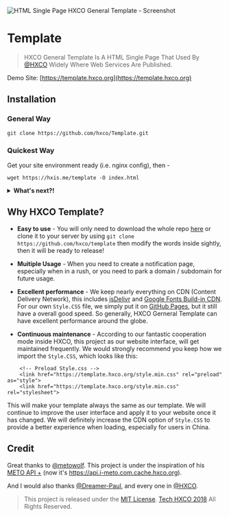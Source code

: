 ![HTML Single Page HXCO General Template - Screenshot](https://upload.cc/i1/2018/10/22/yX50bQ.png "HXCO General Template")


# Template
> HXCO General Template Is A HTML Single Page That Used By [@HXCO](https://github.com/hxco) Widely Where Web Services Are Published.

Demo Site: [https://template.hxco.org](https://template.hxco.org)

## Installation

### General Way

```
git clone https://github.com/hxco/Template.git
```

### Quickest Way

Get your site environment ready (i.e. nginx config), then -
```
wget https://hxis.me/template -O index.html
```
<details><summary><strong>What's next?!</strong></summary>
<p>

```bash
C:\Users\imhx>wget https://hxis.me/template -O index.html
--2019-01-05 15:31:59--  https://hxis.me/template
Resolving hxis.me (hxis.me)... 104.24.127.157, 104.24.126.157
Connecting to hxis.me (hxis.me)|104.24.127.157|:443... connected.
HTTP request sent, awaiting response... 301 Moved Permanently
Location: https://raw.githubusercontent.com/hxco/Template/master/index.html [following]
--2019-01-05 15:32:00--  https://raw.githubusercontent.com/hxco/Template/master/index.html
Resolving raw.githubusercontent.com (raw.githubusercontent.com)... 151.101.108.133
Connecting to raw.githubusercontent.com (raw.githubusercontent.com)|151.101.108.133|:443... connected.
HTTP request sent, awaiting response... 200 OK
Length: 2536 (2.5K) [text/plain]
Saving to: 'index.html'

index.html                       100%[========================================================>]   2.48K  --.-KB/s    in 0.006s

2019-01-05 15:32:01 (407 KB/s) - 'index.html' saved [2536/2536]
```
</p>
</details>


## Why HXCO Template?
 - **Easy to use** - You will only need to download the whole repo [here](https://github.com/hxco/Template/archive/master.zip) or clone it to your server by using `git clone https://github.com/hxco/template` then modify the words inside sightly, then it will be ready to release!

- **Muitiple Usage** - When you need to create a notification page, especially when in a rush, or you need to park a domain / subdomain for future usage.

- **Excellent performance** - We keep nearly everything on CDN (Content Delivery Network), this includes [jsDelivr](https://jsdelivr.com) and [Google Fonts Build-in CDN](https://font.google.com). For our own `Style.CSS` file, we simply put it on [GitHub Pages](https://pages.github.com), but it still have a overall good speed. So generally, HXCO Gerneral Template can have excellent performance around the globe.

- **Continuous maintenance** - According to our fantastic cooperation mode inside HXCO, this project as our website interface, will get maintained frequently. We would strongly recommend you keep how we import the `Style.CSS`, which looks like this:

```    
    <!-- Preload Style.css -->
    <link href="https://template.hxco.org/style.min.css" rel="preload" as="style">
    <link href="https://template.hxco.org/style.min.css" rel="stylesheet">
```

This will make your template always the same as our template. We will continue to improve the user interface and apply it to your website once it has changed. We will definitely increase the CDN option of `Style.CSS` to provide a better experience when loading, especially for users in China.

## Credit
Great thanks to [@metowolf](https://github.com/metowolf). This project is under the inspiration of his [METO API +](https://api.i-meto.com) (now it's https://api.i-meto.com.cache.hxco.org).

And I would also thanks [@Dreamer-Paul](https://github.com/dreamer-paul), and every one in [@HXCO](https://hxco.org).


> This project is released under the [MIT License](https://github.com/hxco/Template/blob/master/LICENSE). [Tech HXCO 2018](https://github.com/hxco) All Rights Reserved.
